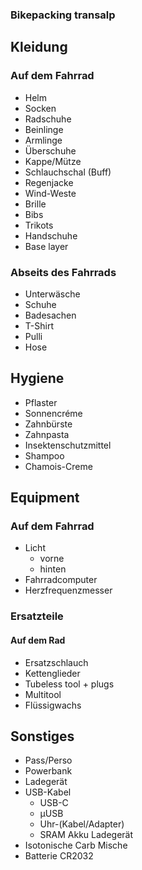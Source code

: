 ### Bikepacking transalp

## Kleidung

### Auf dem Fahrrad

* Helm
* Socken
* Radschuhe
* Beinlinge
* Armlinge
* Überschuhe
* Kappe/Mütze
* Schlauchschal (Buff)
* Regenjacke
* Wind-Weste
* Brille
* Bibs
* Trikots
* Handschuhe
* Base layer


### Abseits des Fahrrads

* Unterwäsche
* Schuhe
* Badesachen
* T-Shirt
* Pulli
* Hose


## Hygiene

* Pflaster
* Sonnencréme
* Zahnbürste
* Zahnpasta
* Insektenschutzmittel
* Shampoo
* Chamois-Creme

## Equipment

### Auf dem Fahrrad

* Licht
	* vorne
	* hinten
* Fahrradcomputer
* Herzfrequenzmesser

### Ersatzteile

#### Auf dem Rad

* Ersatzschlauch
* Kettenglieder
* Tubeless tool + plugs
* Multitool
* Flüssigwachs


## Sonstiges

* Pass/Perso
* Powerbank
* Ladegerät
* USB-Kabel
  * USB-C
  * µUSB
  * Uhr-(Kabel/Adapter)
  * SRAM Akku Ladegerät
* Isotonische Carb Mische
* Batterie CR2032 


